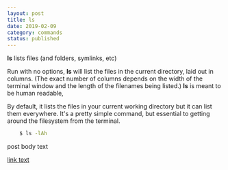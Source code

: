 ```yaml
---
layout: post
title: ls
date: 2019-02-09
category: commands
status: published
---
```


**ls** lists files (and folders, symlinks, etc) 

Run with no options, **ls** will list the files in the current directory, laid out in columns. (The exact number of columns depends on the width of the terminal window and the length of the filenames being listed.) **ls** is meant to be human readable, 

By default, it lists the files in your current working directory but it can list them everywhere. It's a pretty simple command, but essential to getting around the filesystem from the terminal.

```bash
	$ ls -lAh
```

 

post body text

[link text](link-URL "alt text")

